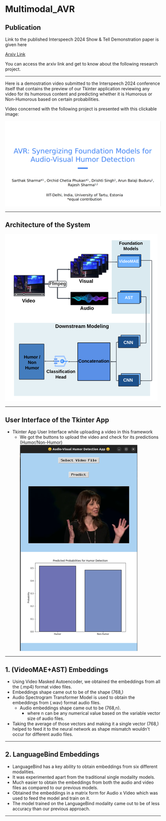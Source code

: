 # Multimodal_AVR

## Publication

Link to the published Interspeech 2024 Show & Tell Demonstration paper is given here

[Arxiv Link](https://arxiv.org/abs/2406.10448)

You can access the arxiv link and get to know about the following research project.

---

Here is a demostration video submitted to the Interspeech 2024 conference itself that contains the preview of our Tkinter application reviewing any video for its humorous content and predicting whether it is Humorous or Non-Humorous based on certain probabilities.

Video concerned with the following project is presented with this clickable image:


[![Profile Banner](Interspeech_First_Intro_Page.png)](https://drive.google.com/file/d/1szVDejYAwHGkO_e9dLsz2vJ_3nBqrsnj/view?usp=sharing)


---

## Architecture of the System

![Architecture](Architecture_AVR.png)

---

## User Interface of the Tkinter App

- Tkinter App User Interface while uploading a video in this framework
  - We got the buttons to upload the video and check for its predictions (Humor/Non-Humor)
![Profile Banner](Demo_APP.png)

---

## 1. (VideoMAE+AST) Embeddings
- Using Video Masked Autoencoder, we obtained the embeddings from all the (.mp4) format video files.
- Embeddings shape came out to be of the shape (768,)
-  Audio Spectrogram Transformer Model is used to obtain the embeddings from (.wav) format audio files.
   - Audio embeddings shape came out to be (768,n).
     - where n can be any numerical value based on the variable vector size of audio files.
- Taking the average of those vectors and making it a single vector (768,) helped to feed it to the neural network as shape mismatch wouldn't occur for different audio files.

---

## 2. LanguageBind Embeddings
- LanguageBind has a key ability to obtain embeddings from six different modalities.
- It was experimented apart from the traditional single modality models.
- Much easier to obtain the embeddings from both the audio and video files as compared to our previous models.
- Obtained the embeddings in a matrix form for Audio x Video which was used to feed the model and train on it.
- The model trained on the LanguageBind modality came out to be of less accuracy than our previous approach.
  
---
